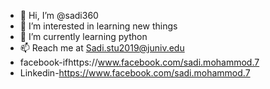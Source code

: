 - 👋 Hi, I’m @sadi360
- 👀 I’m interested in learning new things
- 🌱 I’m currently learning python
- 📫 Reach me at Sadi.stu2019@juniv.edu 
-   facebook-ifhttps://www.facebook.com/sadi.mohammod.7
-   Linkedin-https://www.facebook.com/sadi.mohammod.7

<!---
sadi360/sadi360 is a ✨ special ✨ repository because its `README.md` (this file) appears on your GitHub profile.
You can click the Preview link to take a look at your changes.
--->

